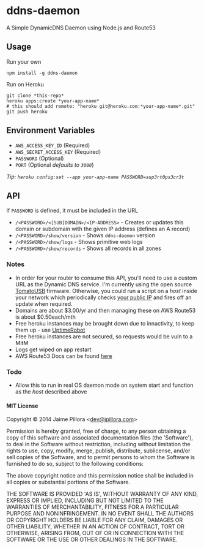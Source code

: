 ddns-daemon
===========

A Simple DynamicDNS Daemon using Node.js and Route53

## Usage 

Run your own

```
npm install -g ddns-daemon
```

Run on Heroku

```
git clone *this-repo*
heroku apps:create *your-app-name*
# this should add remote: "heroku git@heroku.com:*your-app-name*.git"
git push heroku
```

## Environment Variables

* `AWS_ACCESS_KEY_ID` (Required)
* `AWS_SECRET_ACCESS_KEY` (Required)
* `PASSWORD` (Optional)
* `PORT` (Optional *defaults to `3000`*)

*Tip: `heroku config:set --app your-app-name PASSWORD=sup3rt0ps3cr3t`*

## API

If `PASSWORD` is defined, it must be included in the URL

* `/<PASSWORD>/<[SUB]DOMAIN>/<IP-ADDRESS>` - Creates or updates this domain or subdomain with the given IP address (defines an A record)
* `/<PASSWORD>/show/version` - Shows `ddns-daemon` version
* `/<PASSWORD>/show/logs` - Shows primitive web logs
* `/<PASSWORD>/show/records` - Shows all records in all zones

### Notes

* In order for your router to consume this API, you'll need to use a custom URL as the Dynamic DNS service. I'm currently using the open source [TomatoUSB](http://tomatousb.org/) firmware. Otherwise, you could run a script on a *host* inside your network which periodically checks [your public IP](http://canihazip.com/s) and fires off an update when required.
* Domains are about $3.00/yr and then managing these on AWS Route53 is about $0.50each/mth
* Free heroku instances may be brought down due to innactivity, to keep them up - use [UptimeRobot](https://uptimerobot.com/)
* Free heroku instances are not secured, so requests would be vuln to a MitM
* Logs get wiped on app restart
* AWS Route53 Docs can be found [here](http://docs.aws.amazon.com/AWSJavaScriptSDK/latest/AWS/Route53.html)

### Todo

* Allow this to run in real OS daemon mode on system start and function as the *host* described above

#### MIT License

Copyright © 2014 Jaime Pillora &lt;dev@jpillora.com&gt;

Permission is hereby granted, free of charge, to any person obtaining
a copy of this software and associated documentation files (the
'Software'), to deal in the Software without restriction, including
without limitation the rights to use, copy, modify, merge, publish,
distribute, sublicense, and/or sell copies of the Software, and to
permit persons to whom the Software is furnished to do so, subject to
the following conditions:

The above copyright notice and this permission notice shall be
included in all copies or substantial portions of the Software.

THE SOFTWARE IS PROVIDED 'AS IS', WITHOUT WARRANTY OF ANY KIND,
EXPRESS OR IMPLIED, INCLUDING BUT NOT LIMITED TO THE WARRANTIES OF
MERCHANTABILITY, FITNESS FOR A PARTICULAR PURPOSE AND NONINFRINGEMENT.
IN NO EVENT SHALL THE AUTHORS OR COPYRIGHT HOLDERS BE LIABLE FOR ANY
CLAIM, DAMAGES OR OTHER LIABILITY, WHETHER IN AN ACTION OF CONTRACT,
TORT OR OTHERWISE, ARISING FROM, OUT OF OR IN CONNECTION WITH THE
SOFTWARE OR THE USE OR OTHER DEALINGS IN THE SOFTWARE.
